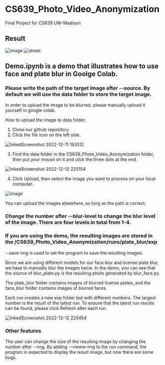 # CS639_Photo_Video_Anonymization
Final Project for CS639 UW-Madison

## Result
![image](https://user-images.githubusercontent.com/94937314/206935040-1c215770-14f3-46b9-a7d9-14082d16b7e8.png)
![street](https://user-images.githubusercontent.com/94937314/207150801-5ba32f25-ddb4-4302-89e2-6b124c83d321.jpg)

## Demo.ipynb is a demo that illustrates how to use face and plate blur in Goolge Colab.

### Please write the path of the target image after --source. By default we will use the data folder to store the target image. 

In order to upload the image to be blurred, please manually upload it yourself in google colab. 

How to upload the image to data folder:
1. Clone our github repository.
2. Click the file icon on the left side.

![InkedScreenshot 2022-12-11 163512](https://user-images.githubusercontent.com/94937314/206932922-ec09b7db-8e9c-4053-adaa-66a20798d37b.jpg)

3. Find the data folder in the CS639_Photo_Video_Anonymization folder, then put your mouse on it and click the three dots at the end.

![InkedScreenshot 2022-12-12 225154](https://user-images.githubusercontent.com/94937314/207229731-5d56a376-14a0-4b7d-9c2b-ae4e16f37cc5.jpg)

4. Click Upload, then select the image you want to process on your local computer.

![image](https://user-images.githubusercontent.com/94937314/207229819-ac309c5f-1335-4b0c-b03f-fc6cb93d6427.png)

You can upload the images elsewhere, as long as the path is correct.


### Change the number after --blur-level to change the blur level of the image. There are four levels in total from 1-4.


### If you are using the demo, the resulting images are stored in the /CS639_Photo_Video_Anonymization/runs/plate_blur/exp

--save-img is used to set the program to save the resulting images. 

Since we are using different models for our face blur and license plate blur, we have to manually blur the images twice. In the demo, you can see that the source of blur_plate.py is the resulting photo generated by blur_face.py. 

The plate_blur folder contains images of blurred license plates, and the face_blur folder contains images of blurred faces.

Each run creates a new exp folder but with different numbers. The largest number is the result of the latest run. To ensure that the latest run results can be found, please click Refresh after each run. 

![InkedScreenshot 2022-12-12 225454](https://user-images.githubusercontent.com/94937314/207230036-dfabc229-e67f-49d9-91c0-3546aeb23da4.jpg)


### Other features 

The user can change the size of the resulting image by changing the number after --img.
By adding --vieww-img to the run command, the program is expected to display the result image, but now there are some bugs.

